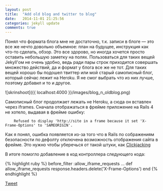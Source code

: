 ```yaml
---
layout: post
title:  "Add old blog and twitter to blog"
date:   2014-11-01 21:25:56
categories: jekyll update
comments: true
---
```


<!-- Put this script tag to the <head> of your page -->
<script type="text/javascript" src="//vk.com/js/api/openapi.js?115"></script>

<script type="text/javascript">
  VK.init({apiId: 4616150, onlyWidgets: true});
</script>

Понял что формата блога мне не достаточно, т.к. записи в блоге — это все же нечто довольно объемное: план на будущее, инструкция как что-то сделать, обзор. Это все здорово, но иногда хочется просто оставить небольшую заметку на полях. Пользоваться для таких вещей Jekyll'ом не очень удобно, ведь ради пары строк приходится совершать множество действий, да и формат у блога все же не тот. Для таких вещей хорошо бы подошел твиттер или мой старый самописный блог, который сейчас лежит на Heroku. Я не смог выбрать что из них лучше, поэтому добавил и то и другое.

![skrinshoot]({{ localhost:4000 }}/images/blog_n_oldblog.png)

Самописный блог продолжает лежать не Heroku, а сюда он вставлен через iframes. Сначала отображаться в фрейме приложение на Rails 4 не хотело, выдавая в фрейме ошибку:

		Refused to display 'http://site in a frame because it set 'X-Frame-Options' to 'SAMEORIGIN'.

Как я понял, ошибка появляется из-за того что в Rails по сображениям безопасности по дефолту отключена возможность отображения сайта в фрейме. Это нужно чтобы уберечься от такой штуки, как [Clickjacking][Clickjacking]

В итоге помогло добавление в код контроллера следующего кода:

{% highlight ruby %}
before_filter :allow_iframe_requests
...
def allow_iframe_requests
  response.headers.delete('X-Frame-Options')
end
{% endhighlight %}

<!-- VK like button -->
<div id="vk_like"></div>
<script type="text/javascript">
VK.Widgets.Like("vk_like", {type: "button"});
</script>

<!-- Twitter like button -->
<a href="https://twitter.com/share" class="twitter-share-button" data-url="http://rfzu.github.io/" data-via="tomatoboard">Tweet</a>
<script>!function(d,s,id){var js,fjs=d.getElementsByTagName(s)[0],p=/^http:/.test(d.location)?'http':'https';if(!d.getElementById(id)){js=d.createElement(s);js.id=id;js.src=p+'://platform.twitter.com/widgets.js';fjs.parentNode.insertBefore(js,fjs);}}(document, 'script', 'twitter-wjs');</script>

[Clickjacking]: [http://habrahabr.ru/post/186616/]